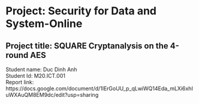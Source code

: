 <html>
<h1>Project: Security for Data and System-Online</h1>
<h2>Project title: SQUARE Cryptanalysis on the 4-round AES</h2>
<span>Student name: Duc Dinh Anh</span>
  </br>
<span>Student Id: M20.ICT.001</span>
  </br>
<span>Report link: https://docs.google.com/document/d/1lErGoUU_p_qLwiWQ14Eda_mLXi6xhIuWXAuQM8EM9dc/edit?usp=sharing</span>
</html>
